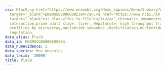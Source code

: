 ```yaml
---
csv: Plac9,<a href="https://www.ensembl.org/Homo_sapiens/Gene/Summary?db=core;g=ENSMUSG00000095304"
  target="_blank">ENSMUSG00000095304</a>,<a href="https://www.ncbi.nlm.nih.gov/pubmed/23834426"
  target="_blank"><i class="fas fa-file"></i></a>",chromatin immunoprecipitation assay,direct
  interaction,prime adult stage, liver, Hepatocyte, high throughput transcription
  profiling by microarray,nucleotide sequence identification,nucleotide sequence identification,transcriptional
  regulation,
data_alias: Plac9
data_id: ENSMUSG00000095304
data_numevidence: 1
data_species: Mus musculus
data_taxid: '10090'
title: Plac9
---
```

